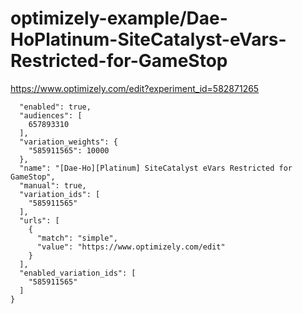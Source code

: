 optimizely-example/Dae-HoPlatinum-SiteCatalyst-eVars-Restricted-for-GameStop
===========================================================================

https://www.optimizely.com/edit?experiment_id=582871265

```json{
  "enabled": true,
  "audiences": [
    657893310
  ],
  "variation_weights": {
    "585911565": 10000
  },
  "name": "[Dae-Ho][Platinum] SiteCatalyst eVars Restricted for GameStop",
  "manual": true,
  "variation_ids": [
    "585911565"
  ],
  "urls": [
    {
      "match": "simple",
      "value": "https://www.optimizely.com/edit"
    }
  ],
  "enabled_variation_ids": [
    "585911565"
  ]
}
```